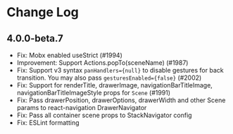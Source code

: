 # Change Log

## 4.0.0-beta.7

- Fix: Mobx enabled useStrict (#1994)
- Improvement: Support Actions.popTo(sceneName) (#1987)
- Fix: Support v3 syntax `panHandlers={null}` to disable gestures for back transition. You may also pass `gesturesEnabled={false}` (#2002)
- Fix: Support for renderTitle, drawerImage, navigationBarTitleImage, navigationBarTitleImageStyle props for `Scene` (#1991)
- Fix: Pass drawerPosition, drawerOptions, drawerWidth and other Scene params to react-navigation DrawerNavigator
- Fix: Pass all container scene props to StackNavigator config
- Fix: ESLint formatting

